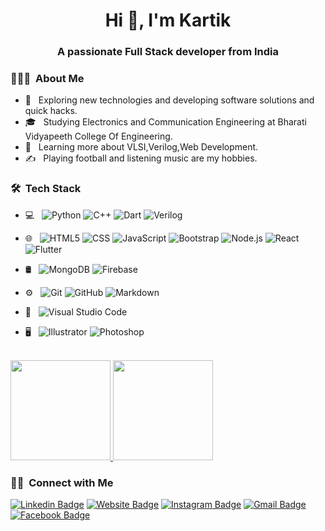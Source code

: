 <h1 align="center">Hi 👋, I'm Kartik</h1>
<h3 align="center">A passionate Full Stack developer from India</h3>


<h3> 👨🏻‍💻 &nbsp;About Me </h3>

- 🤔 &nbsp; Exploring new technologies and developing software solutions and quick hacks.
- 🎓 &nbsp; Studying Electronics and Communication Engineering at Bharati Vidyapeeth College Of Engineering.
- 🌱 &nbsp; Learning more about VLSI,Verilog,Web Development.
- ✍️ &nbsp; Playing football and listening music are my hobbies.

<h3> 🛠 &nbsp;Tech Stack</h3>

- 💻 &nbsp;
  ![Python](https://img.shields.io/badge/-Python-333333?style=for-the-badge&logo=python)
  ![C++](https://img.shields.io/badge/-C++-333333?style=for-the-badge&logo=C%2B%2B&logoColor=00599C)
  ![Dart](https://img.shields.io/badge/-Dart-333333?style=for-the-badge&logo=dart&logoColor=00599C)
  ![Verilog](https://img.shields.io/badge/-Verilog-333333?style=for-the-badge&logo=verilog&logoColor=00599C)
- 🌐 &nbsp;
  ![HTML5](https://img.shields.io/badge/-HTML5-333333?style=for-the-badge&logo=HTML5)
  ![CSS](https://img.shields.io/badge/-CSS-333333?style=for-the-badge&logo=CSS3&logoColor=1572B6)
  ![JavaScript](https://img.shields.io/badge/-JavaScript-333333?style=for-the-badge&logo=javascript)
  ![Bootstrap](https://img.shields.io/badge/-Bootstrap-333333?style=for-the-badge&logo=bootstrap&logoColor=563D7C)
  ![Node.js](https://img.shields.io/badge/-Node.js-333333?style=for-the-badge&logo=Node-dot-js)
  ![React](https://img.shields.io/badge/-React-333333?style=for-the-badge&logo=react)
  ![Flutter](https://img.shields.io/badge/-Flutter-333333?style=for-the-badge&logo=flutter)

- 🛢 &nbsp;
  ![MongoDB](https://img.shields.io/badge/-MongoDB-333333?style=for-the-badge&logo=mongodb)
  ![Firebase](https://img.shields.io/badge/-firebase-333333?style=for-the-badge&logo=firebase)
- ⚙️ &nbsp;
  ![Git](https://img.shields.io/badge/-Git-333333?style=for-the-badge&logo=git)
  ![GitHub](https://img.shields.io/badge/-GitHub-333333?style=for-the-badge&logo=github)
  ![Markdown](https://img.shields.io/badge/-Markdown-333333?style=for-the-badge&logo=markdown)
- 🔧 &nbsp;
  ![Visual Studio Code](https://img.shields.io/badge/-Visual%20Studio%20Code-333333?style=for-the-badge&logo=visual-studio-code&logoColor=007ACC)
- 🖥 &nbsp;
  ![Illustrator](https://img.shields.io/badge/-Illustrator-333333?style=for-the-badge&logo=adobe-illustrator)
  ![Photoshop](https://img.shields.io/badge/-Photoshop-333333?style=for-the-badge&logo=adobe-photoshop)

<br/>

<a href="https://github.com/kartikpuri99">
  <img height="160em" src="https://github-readme-stats.vercel.app/api?username=kartikpuri99&theme=ayu-mirage&show_icons=true&hide_border=true" />
  <img height="160em" src="https://github-readme-stats.vercel.app/api/top-langs/?username=kartikpuri99&theme=ayu-mirage&layout=compact&hide_border=true" />
</a>

<br/>

<h3> 🤝🏻 &nbsp;Connect with Me </h3>

<p align="center">

[![Linkedin Badge](https://img.shields.io/badge/-Kartik-blue?style=for-the-badge&logo=Linkedin&logoColor=white&link=https://www.linkedin.com/in/kartik-p-92ab19118/)](https://www.linkedin.com/in/kartik-p-92ab19118/)
[![Website Badge](https://img.shields.io/badge/-kartikpuri.com-47CCCC?style=for-the-badge&logo=Google-Chrome&logoColor=white&link=https://kartiks-portfolio.netlify.app/)](https://kartiks-portfolio.netlify.app/)
[![Instagram Badge](https://img.shields.io/badge/-@kartik__puri__kp-purple?style=for-the-badge&logo=instagram&logoColor=white&link=https://www.instagram.com/kartik_puri_kp/)](https://www.instagram.com/kartik_puri_kp/)
[![Gmail Badge](https://img.shields.io/badge/-kartikpuri99-c14438?style=for-the-badge&logo=Gmail&logoColor=white&link=mailto:kartikpuri99@gmail.com)](mailto:kartikpuri99@gmail.com)
[![Facebook Badge](https://img.shields.io/badge/-kartik.puri.714-1ca0f1?style=for-the-badge&labelColor=1ca0f1&logo=facebook&logoColor=white&link=https://www.facebook.com/kartik.puri.714)](https://www.facebook.com/kartik.puri.714)
</p>
